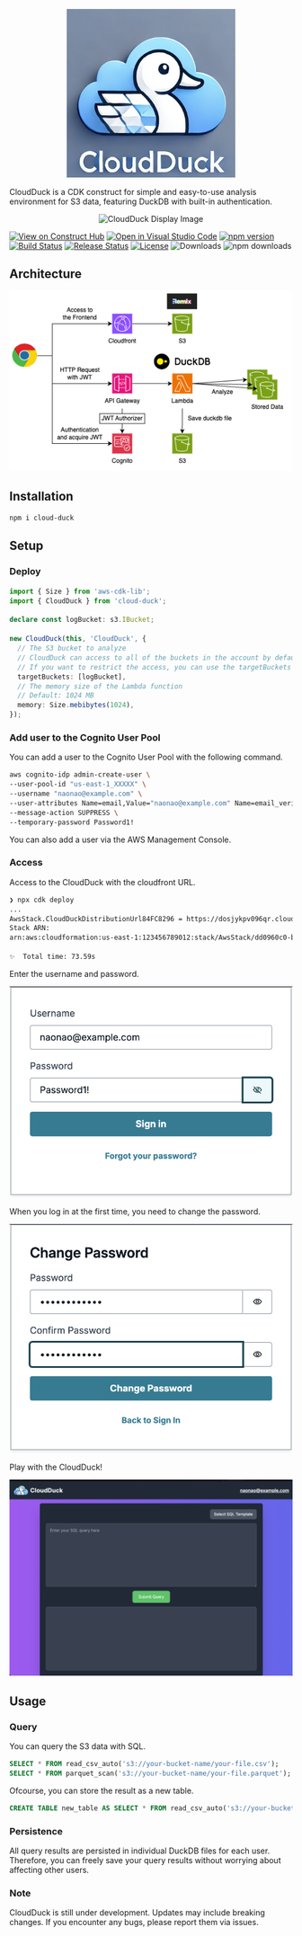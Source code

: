 <p align="center">
  <img src="src/frontend/public/icon.png" alt="CloudDuck Icon" style="max-width: 300px; max-height: 300px;" />
</p>

CloudDuck is a CDK construct for simple and easy-to-use analysis environment for S3 data, featuring DuckDB with built-in authentication.

<p align="center">
  <img src="images/cloudduck.gif" alt="CloudDuck Display Image" />
</p>

[![View on Construct Hub](https://constructs.dev/badge?package=cloud-duck)](https://constructs.dev/packages/cloud-duck)
[![Open in Visual Studio Code](https://img.shields.io/static/v1?logo=visualstudiocode&label=&message=Open%20in%20Visual%20Studio%20Code&labelColor=2c2c32&color=007acc&logoColor=007acc)](https://open.vscode.dev/badmintoncryer/cloud-duck)
[![npm version](https://badge.fury.io/js/cloud-duck.svg)](https://badge.fury.io/js/cloud-duck)
[![Build Status](https://github.com/badmintoncryer/cloud-duck/actions/workflows/build.yml/badge.svg)](https://github.com/badmintoncryer/cloud-duck/actions/workflows/build.yml)
[![Release Status](https://github.com/badmintoncryer/cloud-duck/actions/workflows/release.yml/badge.svg)](https://github.com/badmintoncryer/cloud-duck/actions/workflows/release.yml)
[![License](https://img.shields.io/badge/License-Apache%202.0-blue.svg)](https://opensource.org/licenses/Apache-2.0)
![Downloads](https://img.shields.io/badge/-DOWNLOADS:-brightgreen?color=gray)
![npm downloads](https://img.shields.io/npm/dt/cloud-duck?label=npm&color=blueviolet)

## Architecture

![Architecture](images/architecture.png)

## Installation

```bash
npm i cloud-duck
```

## Setup

### Deploy

```typescript
import { Size } from 'aws-cdk-lib';
import { CloudDuck } from 'cloud-duck';

declare const logBucket: s3.IBucket;

new CloudDuck(this, 'CloudDuck', {
  // The S3 bucket to analyze
  // CloudDuck can access to all of the buckets in the account by default.
  // If you want to restrict the access, you can use the targetBuckets property.
  targetBuckets: [logBucket],
  // The memory size of the Lambda function
  // Default: 1024 MB
  memory: Size.mebibytes(1024),
});
```

### Add user to the Cognito User Pool

You can add a user to the Cognito User Pool with the following command.

```sh
aws cognito-idp admin-create-user \
--user-pool-id "us-east-1_XXXXX" \
--username "naonao@example.com" \
--user-attributes Name=email,Value="naonao@example.com" Name=email_verified,Value=true \
--message-action SUPPRESS \
--temporary-password Password1!
```

You can also add a user via the AWS Management Console.

### Access

Access to the CloudDuck with the cloudfront URL.

```bash
❯ npx cdk deploy
...
AwsStack.CloudDuckDistributionUrl84FC8296 = https://dosjykpv096qr.cloudfront.net
Stack ARN:
arn:aws:cloudformation:us-east-1:123456789012:stack/AwsStack/dd0960c0-b3d5-11ef-bcfc-12cf7722116f

✨  Total time: 73.59s
```

Enter the username and password.

![Login](images/login.png)

When you log in at the first time, you need to change the password.

![Change Password](images/change-password.png)

Play with the CloudDuck!

![CloudDuck](images/home.png)

## Usage

### Query

You can query the S3 data with SQL.

```sql
SELECT * FROM read_csv_auto('s3://your-bucket-name/your-file.csv');
SELECT * FROM parquet_scan('s3://your-bucket-name/your-file.parquet');
```

Ofcourse, you can store the result as a new table.

```sql
CREATE TABLE new_table AS SELECT * FROM read_csv_auto('s3://your-bucket-name/your-file.csv');
```

### Persistence

All query results are persisted in individual DuckDB files for each user.
Therefore, you can freely save your query results without worrying about affecting other users.

### Note

CloudDuck is still under development. Updates may include breaking changes. If you encounter any bugs, please report them via issues.
